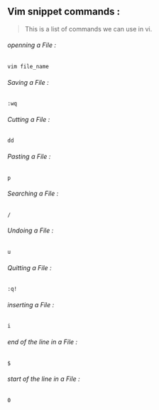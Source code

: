 ## Vim snippet commands : 

> This is a list of commands we can use in vi.

###### openning a File : 
```shell
vim file_name
```

###### Saving a File : 
```shell
:wq
```


###### Cutting a File : 
```shell
dd
```


###### Pasting a File : 
```shell
p
```


###### Searching a File : 
```shell
/
```


###### Undoing a File : 
```shell
u
```


###### Quitting a File : 
```shell
:q!
```


###### inserting a File : 
```shell
i
```

###### end of the line in a File : 
```shell
$
```

###### start of the line in a File : 
```shell
0
```
